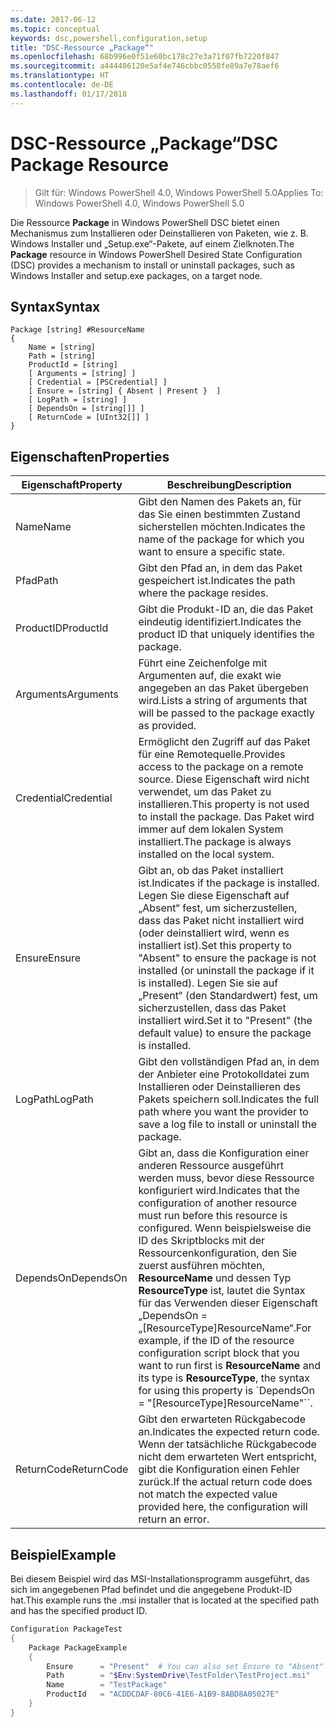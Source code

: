 ```yaml
---
ms.date: 2017-06-12
ms.topic: conceptual
keywords: dsc,powershell,configuration,setup
title: "DSC-Ressource „Package“"
ms.openlocfilehash: 68b996e0f51e60bc178c27e3a71f07fb7220f847
ms.sourcegitcommit: a444406120e5af4e746cbbc0558fe89a7e78aef6
ms.translationtype: HT
ms.contentlocale: de-DE
ms.lasthandoff: 01/17/2018
---
```

# <a name="dsc-package-resource"></a><span data-ttu-id="2b155-103">DSC-Ressource „Package“</span><span class="sxs-lookup"><span data-stu-id="2b155-103">DSC Package Resource</span></span>

> <span data-ttu-id="2b155-104">Gilt für: Windows PowerShell 4.0, Windows PowerShell 5.0</span><span class="sxs-lookup"><span data-stu-id="2b155-104">Applies To: Windows PowerShell 4.0, Windows PowerShell 5.0</span></span>

<span data-ttu-id="2b155-105">Die Ressource **Package** in Windows PowerShell DSC bietet einen Mechanismus zum Installieren oder Deinstallieren von Paketen, wie z. B. Windows Installer und „Setup.exe“-Pakete, auf einem Zielknoten.</span><span class="sxs-lookup"><span data-stu-id="2b155-105">The **Package** resource in Windows PowerShell Desired State Configuration (DSC) provides a mechanism to install or uninstall packages, such as Windows Installer and setup.exe packages, on a target node.</span></span>

## <a name="syntax"></a><span data-ttu-id="2b155-106">Syntax</span><span class="sxs-lookup"><span data-stu-id="2b155-106">Syntax</span></span>

```
Package [string] #ResourceName
{
    Name = [string]
    Path = [string]
    ProductId = [string]
    [ Arguments = [string] ]
    [ Credential = [PSCredential] ]
    [ Ensure = [string] { Absent | Present }  ]
    [ LogPath = [string] ]
    [ DependsOn = [string[]] ]
    [ ReturnCode = [UInt32[]] ]
}
```

## <a name="properties"></a><span data-ttu-id="2b155-107">Eigenschaften</span><span class="sxs-lookup"><span data-stu-id="2b155-107">Properties</span></span>
|  <span data-ttu-id="2b155-108">Eigenschaft</span><span class="sxs-lookup"><span data-stu-id="2b155-108">Property</span></span>  |  <span data-ttu-id="2b155-109">Beschreibung</span><span class="sxs-lookup"><span data-stu-id="2b155-109">Description</span></span>   | 
|---|---| 
| <span data-ttu-id="2b155-110">Name</span><span class="sxs-lookup"><span data-stu-id="2b155-110">Name</span></span>| <span data-ttu-id="2b155-111">Gibt den Namen des Pakets an, für das Sie einen bestimmten Zustand sicherstellen möchten.</span><span class="sxs-lookup"><span data-stu-id="2b155-111">Indicates the name of the package for which you want to ensure a specific state.</span></span>| 
| <span data-ttu-id="2b155-112">Pfad</span><span class="sxs-lookup"><span data-stu-id="2b155-112">Path</span></span>| <span data-ttu-id="2b155-113">Gibt den Pfad an, in dem das Paket gespeichert ist.</span><span class="sxs-lookup"><span data-stu-id="2b155-113">Indicates the path where the package resides.</span></span>| 
| <span data-ttu-id="2b155-114">ProductID</span><span class="sxs-lookup"><span data-stu-id="2b155-114">ProductId</span></span>| <span data-ttu-id="2b155-115">Gibt die Produkt-ID an, die das Paket eindeutig identifiziert.</span><span class="sxs-lookup"><span data-stu-id="2b155-115">Indicates the product ID that uniquely identifies the package.</span></span>| 
| <span data-ttu-id="2b155-116">Arguments</span><span class="sxs-lookup"><span data-stu-id="2b155-116">Arguments</span></span>| <span data-ttu-id="2b155-117">Führt eine Zeichenfolge mit Argumenten auf, die exakt wie angegeben an das Paket übergeben wird.</span><span class="sxs-lookup"><span data-stu-id="2b155-117">Lists a string of arguments that will be passed to the package exactly as provided.</span></span>| 
| <span data-ttu-id="2b155-118">Credential</span><span class="sxs-lookup"><span data-stu-id="2b155-118">Credential</span></span>| <span data-ttu-id="2b155-119">Ermöglicht den Zugriff auf das Paket für eine Remotequelle.</span><span class="sxs-lookup"><span data-stu-id="2b155-119">Provides access to the package on a remote source.</span></span> <span data-ttu-id="2b155-120">Diese Eigenschaft wird nicht verwendet, um das Paket zu installieren.</span><span class="sxs-lookup"><span data-stu-id="2b155-120">This property is not used to install the package.</span></span> <span data-ttu-id="2b155-121">Das Paket wird immer auf dem lokalen System installiert.</span><span class="sxs-lookup"><span data-stu-id="2b155-121">The package is always installed on the local system.</span></span>| 
| <span data-ttu-id="2b155-122">Ensure</span><span class="sxs-lookup"><span data-stu-id="2b155-122">Ensure</span></span>| <span data-ttu-id="2b155-123">Gibt an, ob das Paket installiert ist.</span><span class="sxs-lookup"><span data-stu-id="2b155-123">Indicates if the package is installed.</span></span> <span data-ttu-id="2b155-124">Legen Sie diese Eigenschaft auf „Absent“ fest, um sicherzustellen, dass das Paket nicht installiert wird (oder deinstalliert wird, wenn es installiert ist).</span><span class="sxs-lookup"><span data-stu-id="2b155-124">Set this property to "Absent" to ensure the package is not installed (or uninstall the package if it is installed).</span></span> <span data-ttu-id="2b155-125">Legen Sie sie auf „Present“ (den Standardwert) fest, um sicherzustellen, dass das Paket installiert wird.</span><span class="sxs-lookup"><span data-stu-id="2b155-125">Set it to "Present" (the default value) to ensure the package is installed.</span></span>| 
| <span data-ttu-id="2b155-126">LogPath</span><span class="sxs-lookup"><span data-stu-id="2b155-126">LogPath</span></span>| <span data-ttu-id="2b155-127">Gibt den vollständigen Pfad an, in dem der Anbieter eine Protokolldatei zum Installieren oder Deinstallieren des Pakets speichern soll.</span><span class="sxs-lookup"><span data-stu-id="2b155-127">Indicates the full path where you want the provider to save a log file to install or uninstall the package.</span></span>| 
| <span data-ttu-id="2b155-128">DependsOn</span><span class="sxs-lookup"><span data-stu-id="2b155-128">DependsOn</span></span> | <span data-ttu-id="2b155-129">Gibt an, dass die Konfiguration einer anderen Ressource ausgeführt werden muss, bevor diese Ressource konfiguriert wird.</span><span class="sxs-lookup"><span data-stu-id="2b155-129">Indicates that the configuration of another resource must run before this resource is configured.</span></span> <span data-ttu-id="2b155-130">Wenn beispielsweise die ID des Skriptblocks mit der Ressourcenkonfiguration, den Sie zuerst ausführen möchten, **ResourceName** und dessen Typ **ResourceType** ist, lautet die Syntax für das Verwenden dieser Eigenschaft „DependsOn = „[ResourceType]ResourceName“.</span><span class="sxs-lookup"><span data-stu-id="2b155-130">For example, if the ID of the resource configuration script block that you want to run first is **ResourceName** and its type is **ResourceType**, the syntax for using this property is \`DependsOn = "[ResourceType]ResourceName"\`\`.</span></span>| 
| <span data-ttu-id="2b155-131">ReturnCode</span><span class="sxs-lookup"><span data-stu-id="2b155-131">ReturnCode</span></span>| <span data-ttu-id="2b155-132">Gibt den erwarteten Rückgabecode an.</span><span class="sxs-lookup"><span data-stu-id="2b155-132">Indicates the expected return code.</span></span> <span data-ttu-id="2b155-133">Wenn der tatsächliche Rückgabecode nicht dem erwarteten Wert entspricht, gibt die Konfiguration einen Fehler zurück.</span><span class="sxs-lookup"><span data-stu-id="2b155-133">If the actual return code does not match the expected value provided here, the configuration will return an error.</span></span>| 

## <a name="example"></a><span data-ttu-id="2b155-134">Beispiel</span><span class="sxs-lookup"><span data-stu-id="2b155-134">Example</span></span>

<span data-ttu-id="2b155-135">Bei diesem Beispiel wird das MSI-Installationsprogramm ausgeführt, das sich im angegebenen Pfad befindet und die angegebene Produkt-ID hat.</span><span class="sxs-lookup"><span data-stu-id="2b155-135">This example runs the .msi installer that is located at the specified path and has the specified product ID.</span></span>

```powershell
Configuration PackageTest
{
    Package PackageExample
    {
        Ensure      = "Present"  # You can also set Ensure to "Absent"
        Path        = "$Env:SystemDrive\TestFolder\TestProject.msi"
        Name        = "TestPackage"
        ProductId   = "ACDDCDAF-80C6-41E6-A1B9-8ABD8A05027E"
    } 
}
```

